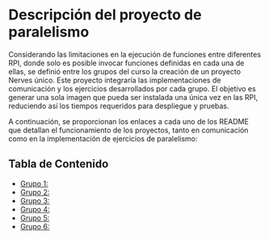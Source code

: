 # Descripción del proyecto de paralelismo

Considerando las limitaciones en la ejecución de funciones entre diferentes RPI, donde solo es posible invocar funciones definidas en cada una de ellas, se definió entre los grupos del curso la creación de un proyecto Nerves único. Este proyecto integraría las implementaciones de comunicación y los ejercicios desarrollados por cada grupo. El objetivo es generar una sola imagen que pueda ser instalada una única vez en las RPI, reduciendo así los tiempos requeridos para despliegue y pruebas.

A continuación, se proporcionan los enlaces a cada uno de los README que detallan el funcionamiento de los proyectos, tanto en comunicación como en la implementación de ejercicios de paralelismo:

## Tabla de Contenido 
- [Grupo 1:](#Grupo-1)
- [Grupo 2:](https://github.com/jabandersnatch/distribution-nerves/blob/main/lib/grupo_2/README.md)
- [Grupo 3:](#Grupo-3)
- [Grupo 4:](#Grupo-4)
- [Grupo 5:](#Grupo-5)
- [Grupo 6:](#Grupo-6)
